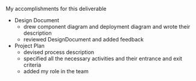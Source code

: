 My accomplishments for this deliverable
- Design Document
    - drew component diagram and deployment diagram and wrote their description
    - reviewed DesignDocument and added feedback
- Project Plan
    - devised process description
    - specified all the necessary activities and their entrance and exit criteria
    - added my role in the team
